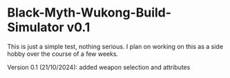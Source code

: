 # Black-Myth-Wukong-Build-Simulator v0.1

This is just a simple test, nothing serious. I plan on working on this as a side hobby over the course of a few weeks.

Version 0.1 (21/10/2024):
added weapon selection and attributes




